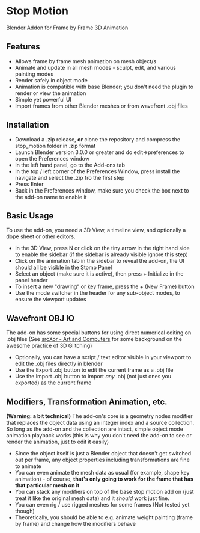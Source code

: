 # Stop Motion
Blender Addon for Frame by Frame 3D Animation

## Features
* Allows frame by frame mesh animation on mesh object/s
* Animate and update in all mesh modes - sculpt, edit, and various painting modes
* Render safely in object mode
* Animation is compatible with base Blender; you don't need the plugin to render or view the animation
* Simple yet powerful UI
* Import frames from other Blender meshes or from wavefront .obj files

## Installation
* Download a .zip release, **or** clone the repository and compress the stop_motion folder in .zip format
* Launch Blender version 3.0.0 or greater and do edit->preferences to open the Preferences window
* In the left hand panel, go to the Add-ons tab
* In the top / left corner of the Preferences Window, press install the navigate and select the .zip fro the first step
* Press Enter
* Back in the Preferences window, make sure you check the box next to the add-on name to enable it

## Basic Usage
To use the add-on, you need a 3D View, a timeline view, and optionally a dope sheet or other editors.

* In the 3D View, press N or click on the tiny arrow in the right hand side to enable the sidebar (if the sidebar is already visible ignore this step)
* Click on the animation tab in the sidebar to reveal the add-on, the UI should all be visible in the Stomp Panel
* Select an object (make sure it is active), then press + Initialize in the panel header
* To insert a new "drawing" or key frame, press the + (New Frame) button
* Use the mode switcher in the header for any sub-object modes, to ensure the viewport updates

## Wavefront OBJ IO
The add-on has some special buttons for using direct numerical editing on .obj files (See [srcXor - Art and Computers](https://www.srcxor.org/blog/3d-glitching/) for some background on the awesome practice of 3D Glitching)

* Optionally, you can have a script / text editor visible in your viewport to edit the .obj files directly in blender
* Use the Export .obj button to edit the current frame as a .obj file
* Use the Import .obj button to import *any* .obj (not just ones you exported) as the current frame

## Modifiers, Transformation Animation, etc.
**(Warning: a bit technical)** The add-on's core is a geometry nodes modifier that replaces the object data using an integer index and a source collection. So long as the add-on and the collection are intact, simple object mode animation playback works (this is why you don't need the add-on to see or render the animation, just to edit it easily)

* Since the object itself is just a Blender object that doesn't get switched out per frame, any object properties including transformations are fine to animate
* You can even animate the mesh data as usual (for example, shape key animation) - of course, **that's only going to work for the frame that has that particular mesh on it**
* You can stack any modifiers on top of the base stop motion add on (just treat it like the original mesh data) and it *should* work just fine.
* You can even rig / use rigged meshes for some frames (Not tested yet though)
* Theoretically, you should be able to e.g. animate weight painting (frame by frame) and change how the modifiers behave

